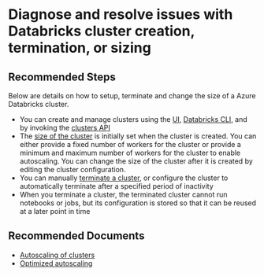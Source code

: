 <properties
	pageTitle="Diagnose and resolve issues with Databricks cluster creation, termination, or sizing"
	description="Diagnose and resolve issues with Databricks cluster creation, termination, or sizing"
	service="microsoft.Databricks"
	resource="workspaces"
	authors="mspreshah"
	ms.author="preshah"
	displayOrder="9"
	selfHelpType="resource"
	supportTopicIds="32612187"
	resourceTags=""
	productPesIds="16432"
	cloudEnvironments="public"
	articleId="4e43f6fa-57dd-4bd3-b6f4-9b10f7a8dccc"
/>

# Diagnose and resolve issues with Databricks cluster creation, termination, or sizing

## **Recommended Steps**

Below are details on how to setup, terminate and change the size of a Azure Databricks cluster.  

* You can create and manage clusters using the [UI](https://docs.azuredatabricks.net/user-guide/clusters/create.html), [Databricks CLI](https://docs.azuredatabricks.net/user-guide/dev-tools/databricks-cli.html#databricks-cli), and by invoking the [clusters API](https://docs.azuredatabricks.net/api/latest/clusters.html#cluster-api)
* The [size of the cluster](https://docs.azuredatabricks.net/user-guide/clusters/sizing.html) is initially set when the cluster is created. You can either provide a fixed number of workers for the cluster or provide a minimum and maximum number of workers for the cluster to enable autoscaling. You can change the size of the cluster after it is created by editing the cluster configuration.  
* You can manually [terminate a cluster](https://docs.azuredatabricks.net/user-guide/clusters/terminate.html), or configure the cluster to automatically terminate after a specified period of inactivity
* When you terminate a cluster, the terminated cluster cannot run notebooks or jobs, but its configuration is stored so that it can be reused at a later point in time

## **Recommended Documents**

* [Autoscaling of clusters](https://docs.azuredatabricks.net/user-guide/clusters/sizing.html)
* [Optimized autoscaling](https://databricks.com/blog/2018/05/02/introducing-databricks-optimized-auto-scaling.html)
